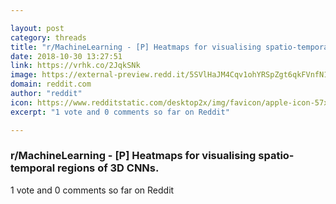 ```yaml
---

layout: post
category: threads
title: "r/MachineLearning - [P] Heatmaps for visualising spatio-temporal regions of 3D CNNs."
date: 2018-10-30 13:27:51
link: https://vrhk.co/2JqkSNk
image: https://external-preview.redd.it/5SVlHaJM4Cqv1ohYRSpZgt6qkFVnfN1Bdi59wIuFnK4.jpg?auto=webp&s=f51da5303e5fb92429f805fda1e1f23e4b20a800
domain: reddit.com
author: "reddit"
icon: https://www.redditstatic.com/desktop2x/img/favicon/apple-icon-57x57.png
excerpt: "1 vote and 0 comments so far on Reddit"

---
```


### r/MachineLearning - [P] Heatmaps for visualising spatio-temporal regions of 3D CNNs.

1 vote and 0 comments so far on Reddit